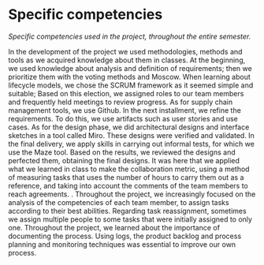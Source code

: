 # Specific competencies

*Specific competencies used in the project, throughout the entire semester.*

In the development of the project we used methodologies, methods and tools as we acquired knowledge about them in classes.
At the beginning, we used knowledge about analysis and definition of requirements; then we prioritize them with the voting methods and Moscow. When learning about lifecycle models, we chose the SCRUM framework as it seemed simple and suitable; Based on this election, we assigned roles to our team members and frequently held meetings to review progress. As for supply chain management tools, we use Github.
In the next installment, we refine the requirements. To do this, we use artifacts such as user stories and use cases. As for the design phase, we did architectural designs and interface sketches in a tool called Miro. These designs were verified and validated.
In the final delivery, we apply skills in carrying out informal tests, for which we use the Maze tool. Based on the results, we reviewed the designs and perfected them, obtaining the final designs. It was here that we applied what we learned in class to make the collaboration metric, using a method of measuring tasks that uses the number of hours to carry them out as a reference, and taking into account the comments of the team members to reach agreements. .
Throughout the project, we increasingly focused on the analysis of the competencies of each team member, to assign tasks according to their best abilities. Regarding task reassignment, sometimes we assign multiple people to some tasks that were initially assigned to only one.
Throughout the project, we learned about the importance of documenting the process. Using logs, the product backlog and process planning and monitoring techniques was essential to improve our own process.
